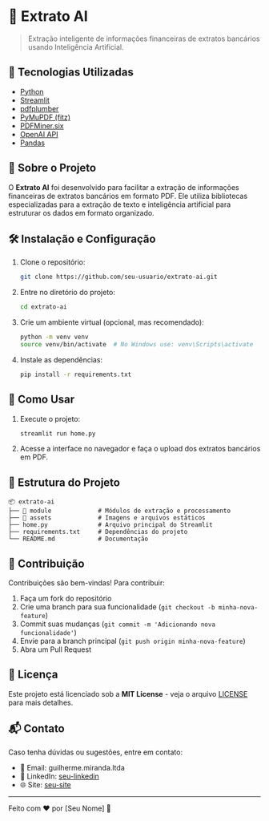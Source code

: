# 📌 Extrato AI

> Extração inteligente de informações financeiras de extratos bancários usando Inteligência Artificial.

## 🚀 Tecnologias Utilizadas

- [Python](https://www.python.org/)
- [Streamlit](https://streamlit.io/)
- [pdfplumber](https://github.com/jsvine/pdfplumber)
- [PyMuPDF (fitz)](https://pymupdf.readthedocs.io/en/latest/)
- [PDFMiner.six](https://pdfminersix.readthedocs.io/en/latest/)
- [OpenAI API](https://openai.com/)
- [Pandas](https://pandas.pydata.org/)

## 📖 Sobre o Projeto

O **Extrato AI** foi desenvolvido para facilitar a extração de informações financeiras de extratos bancários em formato PDF. Ele utiliza bibliotecas especializadas para a extração de texto e inteligência artificial para estruturar os dados em formato organizado.

## 🛠️ Instalação e Configuração

1. Clone o repositório:
   ```sh
   git clone https://github.com/seu-usuario/extrato-ai.git
   ```
2. Entre no diretório do projeto:
   ```sh
   cd extrato-ai
   ```
3. Crie um ambiente virtual (opcional, mas recomendado):
   ```sh
   python -m venv venv
   source venv/bin/activate  # No Windows use: venv\Scripts\activate
   ```
4. Instale as dependências:
   ```sh
   pip install -r requirements.txt
   ```

## 🚀 Como Usar

1. Execute o projeto:
   ```sh
   streamlit run home.py
   ```
2. Acesse a interface no navegador e faça o upload dos extratos bancários em PDF.

## 📂 Estrutura do Projeto

```
📦 extrato-ai
├── 📂 module             # Módulos de extração e processamento
├── 📂 assets             # Imagens e arquivos estáticos
├── home.py              # Arquivo principal do Streamlit
├── requirements.txt     # Dependências do projeto
└── README.md            # Documentação
```

## 📝 Contribuição

Contribuições são bem-vindas! Para contribuir:
1. Faça um fork do repositório
2. Crie uma branch para sua funcionalidade (`git checkout -b minha-nova-feature`)
3. Commit suas mudanças (`git commit -m 'Adicionando nova funcionalidade'`)
4. Envie para a branch principal (`git push origin minha-nova-feature`)
5. Abra um Pull Request

## 📜 Licença

Este projeto está licenciado sob a **MIT License** - veja o arquivo [LICENSE](LICENSE) para mais detalhes.

## 📬 Contato

Caso tenha dúvidas ou sugestões, entre em contato:
- 📧 Email: guilherme.miranda.ltda
- 🔗 LinkedIn: [seu-linkedin](https://www.linkedin.com/in/guilherme-miranda-6657666a/)
- 🌐 Site: [seu-site](https://seu-site.com)

---

Feito com ❤️ por [Seu Nome] 🚀

